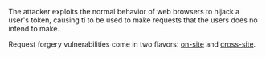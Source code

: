 The attacker exploits the normal behavior of web browsers to hijack a user's token, causing ti to be used to make requests that the users does no intend to make.

Request forgery vulnerabilities come in two flavors: [on-site](OSRF.md) and [cross-site](CSRF.md).